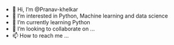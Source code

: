 - 👋 Hi, I’m @Pranav-khelkar
- 👀 I’m interested in Python, Machine learning and data science
- 🌱 I’m currently learning Python
- 💞️ I’m looking to collaborate on ...
- 📫 How to reach me ...

<!---
Pranav-khelkar/Pranav-khelkar is a ✨ special ✨ repository because its `README.md` (this file) appears on your GitHub profile.
You can click the Preview link to take a look at your changes.
--->
